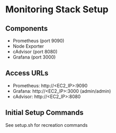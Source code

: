 # Monitoring Stack Setup

## Components
- Prometheus (port 9090)
- Node Exporter
- cAdvisor (port 8080)
- Grafana (port 3000)

## Access URLs
- Prometheus: http://<EC2_IP>:9090
- Grafana: http://<EC2_IP>:3000 (admin/admin)
- cAdvisor: http://<EC2_IP>:8080

## Initial Setup Commands
See setup.sh for recreation commands
